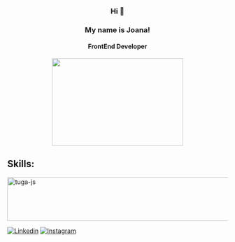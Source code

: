 <div align="center" >

### Hi 👋 ###
### My name is Joana! ###
#### FrontEnd Developer
</div>

<div align="center">
   


 <img width="300px" height="200px" src="https://github-readme-stats.vercel.app/api/top-langs/?username=joanacardosox&layout=compact&hide_border=true&title_color=00bfbf&text_color=00bfbf&bg_color=0d1117" />

</div>
<h2>Skills:</h2>
<img align="center" alt="tuga-js" height="100" width="600" src="https://skillicons.dev/icons?i=react,ts,styledcomponents,nodejs,tailwind,js,html,css,mongodb,vscode,vite" />

[![Linkedin](https://img.shields.io/badge/LinkedIn-0077B5?style=for-the-badge&logo=linkedin&logoColor=white)](https://www.linkedin.com/in/joana-maria-0a6137271/)
[![Instagram](https://img.shields.io/badge/Instagram-E4405F?style=for-the-badge&logo=instagram&logoColor=white)](https://www.instagram.com/joanaa.maria5/)

